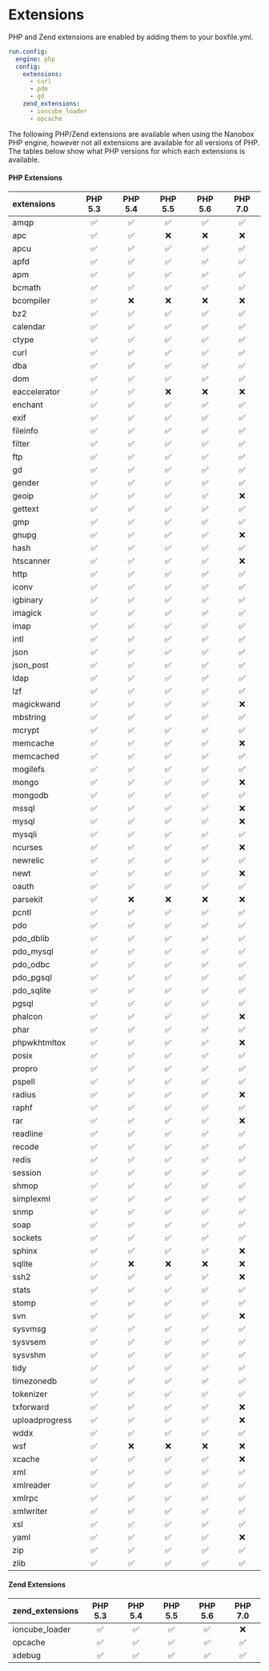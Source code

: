# Extensions

PHP and Zend extensions are enabled by adding them to your boxfile.yml.

```yaml
run.config:
  engine: php
  config:
    extensions:
      - curl
      - pdo
      - gd
    zend_extensions:
      - ioncube_loader
      - opcache
```

The following PHP/Zend extensions are available when using the Nanobox PHP engine, however not all extensions are available for all versions of PHP. The tables below show what PHP versions for which each extensions is available.

#### PHP Extensions
| extensions     | PHP 5.3 | PHP 5.4 | PHP 5.5 | PHP 5.6 | PHP 7.0 |
|:---------------|:-------:|:-------:|:-------:|:-------:|:-------:|
| amqp           | ✅      | ✅      | ✅      | ✅      | ✅     |
| apc            | ✅      | ✅      | ❌      | ❌      | ❌     |
| apcu           | ✅      | ✅      | ✅      | ✅      | ✅     |
| apfd           | ✅      | ✅      | ✅      | ✅      | ✅     |
| apm            | ✅      | ✅      | ✅      | ✅      | ✅     |
| bcmath         | ✅      | ✅      | ✅      | ✅      | ✅     |
| bcompiler      | ✅      | ❌      | ❌      | ❌      | ❌     |
| bz2            | ✅      | ✅      | ✅      | ✅      | ✅     |
| calendar       | ✅      | ✅      | ✅      | ✅      | ✅     |
| ctype          | ✅      | ✅      | ✅      | ✅      | ✅     |
| curl           | ✅      | ✅      | ✅      | ✅      | ✅     |
| dba            | ✅      | ✅      | ✅      | ✅      | ✅     |
| dom            | ✅      | ✅      | ✅      | ✅      | ✅     |
| eaccelerator   | ✅      | ✅      | ❌      | ❌      | ❌     |
| enchant        | ✅      | ✅      | ✅      | ✅      | ✅     |
| exif           | ✅      | ✅      | ✅      | ✅      | ✅     |
| fileinfo       | ✅      | ✅      | ✅      | ✅      | ✅     |
| filter         | ✅      | ✅      | ✅      | ✅      | ✅     |
| ftp            | ✅      | ✅      | ✅      | ✅      | ✅     |
| gd             | ✅      | ✅      | ✅      | ✅      | ✅     |
| gender         | ✅      | ✅      | ✅      | ✅      | ✅     |
| geoip          | ✅      | ✅      | ✅      | ✅      | ❌     |
| gettext        | ✅      | ✅      | ✅      | ✅      | ✅     |
| gmp            | ✅      | ✅      | ✅      | ✅      | ✅     |
| gnupg          | ✅      | ✅      | ✅      | ✅      | ❌     |
| hash           | ✅      | ✅      | ✅      | ✅      | ✅     |
| htscanner      | ✅      | ✅      | ✅      | ✅      | ❌     |
| http           | ✅      | ✅      | ✅      | ✅      | ✅     |
| iconv          | ✅      | ✅      | ✅      | ✅      | ✅     |
| igbinary       | ✅      | ✅      | ✅      | ✅      | ✅     |
| imagick        | ✅      | ✅      | ✅      | ✅      | ✅     |
| imap           | ✅      | ✅      | ✅      | ✅      | ✅     |
| intl           | ✅      | ✅      | ✅      | ✅      | ✅     |
| json           | ✅      | ✅      | ✅      | ✅      | ✅     |
| json_post      | ✅      | ✅      | ✅      | ✅      | ✅     |
| ldap           | ✅      | ✅      | ✅      | ✅      | ✅     |
| lzf            | ✅      | ✅      | ✅      | ✅      | ✅     |
| magickwand     | ✅      | ✅      | ✅      | ✅      | ❌     |
| mbstring       | ✅      | ✅      | ✅      | ✅      | ✅     |
| mcrypt         | ✅      | ✅      | ✅      | ✅      | ✅     |
| memcache       | ✅      | ✅      | ✅      | ✅      | ❌     |
| memcached      | ✅      | ✅      | ✅      | ✅      | ✅     |
| mogilefs       | ✅      | ✅      | ✅      | ✅      | ✅     |
| mongo          | ✅      | ✅      | ✅      | ✅      | ❌     |
| mongodb        | ✅      | ✅      | ✅      | ✅      | ✅     |
| mssql          | ✅      | ✅      | ✅      | ✅      | ❌     |
| mysql          | ✅      | ✅      | ✅      | ✅      | ❌     |
| mysqli         | ✅      | ✅      | ✅      | ✅      | ✅     |
| ncurses        | ✅      | ✅      | ✅      | ✅      | ❌     |
| newrelic       | ✅      | ✅      | ✅      | ✅      | ✅     |
| newt           | ✅      | ✅      | ✅      | ✅      | ❌     |
| oauth          | ✅      | ✅      | ✅      | ✅      | ✅     |
| parsekit       | ✅      | ❌      | ❌      | ❌      | ❌     |
| pcntl          | ✅      | ✅      | ✅      | ✅      | ✅     |
| pdo            | ✅      | ✅      | ✅      | ✅      | ✅     |
| pdo_dblib      | ✅      | ✅      | ✅      | ✅      | ✅     |
| pdo_mysql      | ✅      | ✅      | ✅      | ✅      | ✅     |
| pdo_odbc       | ✅      | ✅      | ✅      | ✅      | ✅     |
| pdo_pgsql      | ✅      | ✅      | ✅      | ✅      | ✅     |
| pdo_sqlite     | ✅      | ✅      | ✅      | ✅      | ✅     |
| pgsql          | ✅      | ✅      | ✅      | ✅      | ✅     |
| phalcon        | ✅      | ✅      | ✅      | ✅      | ❌     |
| phar           | ✅      | ✅      | ✅      | ✅      | ✅     |
| phpwkhtmltox   | ✅      | ✅      | ✅      | ✅      | ❌     |
| posix          | ✅      | ✅      | ✅      | ✅      | ✅     |
| propro         | ✅      | ✅      | ✅      | ✅      | ✅     |
| pspell         | ✅      | ✅      | ✅      | ✅      | ✅     |
| radius         | ✅      | ✅      | ✅      | ✅      | ❌     |
| raphf          | ✅      | ✅      | ✅      | ✅      | ✅     |
| rar            | ✅      | ✅      | ✅      | ✅      | ❌     |
| readline       | ✅      | ✅      | ✅      | ✅      | ✅     |
| recode         | ✅      | ✅      | ✅      | ✅      | ✅     |
| redis          | ✅      | ✅      | ✅      | ✅      | ✅     |
| session        | ✅      | ✅      | ✅      | ✅      | ✅     |
| shmop          | ✅      | ✅      | ✅      | ✅      | ✅     |
| simplexml      | ✅      | ✅      | ✅      | ✅      | ✅     |
| snmp           | ✅      | ✅      | ✅      | ✅      | ✅     |
| soap           | ✅      | ✅      | ✅      | ✅      | ✅     |
| sockets        | ✅      | ✅      | ✅      | ✅      | ✅     |
| sphinx         | ✅      | ✅      | ✅      | ✅      | ❌     |
| sqlite         | ✅      | ❌      | ❌      | ❌      | ❌     |
| ssh2           | ✅      | ✅      | ✅      | ✅      | ❌     |
| stats          | ✅      | ✅      | ✅      | ✅      | ✅     |
| stomp          | ✅      | ✅      | ✅      | ✅      | ✅     |
| svn            | ✅      | ✅      | ✅      | ✅      | ❌     |
| sysvmsg        | ✅      | ✅      | ✅      | ✅      | ✅     |
| sysvsem        | ✅      | ✅      | ✅      | ✅      | ✅     |
| sysvshm        | ✅      | ✅      | ✅      | ✅      | ✅     |
| tidy           | ✅      | ✅      | ✅      | ✅      | ✅     |
| timezonedb     | ✅      | ✅      | ✅      | ✅      | ✅     |
| tokenizer      | ✅      | ✅      | ✅      | ✅      | ✅     |
| txforward      | ✅      | ✅      | ✅      | ✅      | ❌     |
| uploadprogress | ✅      | ✅      | ✅      | ✅      | ❌     |
| wddx           | ✅      | ✅      | ✅      | ✅      | ✅     |
| wsf            | ✅      | ❌      | ❌      | ❌      | ❌     |
| xcache         | ✅      | ✅      | ✅      | ✅      | ❌     |
| xml            | ✅      | ✅      | ✅      | ✅      | ✅     |
| xmlreader      | ✅      | ✅      | ✅      | ✅      | ✅     |
| xmlrpc         | ✅      | ✅      | ✅      | ✅      | ✅     |
| xmlwriter      | ✅      | ✅      | ✅      | ✅      | ✅     |
| xsl            | ✅      | ✅      | ✅      | ✅      | ✅     |
| yaml           | ✅      | ✅      | ✅      | ✅      | ❌     |
| zip            | ✅      | ✅      | ✅      | ✅      | ✅     |
| zlib           | ✅      | ✅      | ✅      | ✅      | ✅     |

#### Zend Extensions
| zend_extensions | PHP 5.3 | PHP 5.4 | PHP 5.5 | PHP 5.6 | PHP 7.0 |
|:----------------|:-------:|:-------:|:-------:|:-------:|:------: |
| ioncube_loader  | ✅      | ✅      | ✅      | ✅     | ❌      |
| opcache         | ✅      | ✅      | ✅      | ✅     | ✅      |
| xdebug          | ✅      | ✅      | ✅      | ✅     | ✅      |
